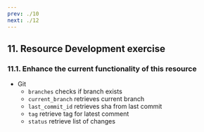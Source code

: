 ```yaml
---
prev: ./10
next: ./12
---
```


## 11. Resource Development exercise

### 11.1. Enhance the current functionality of this resource
  - Git
    - `branches` checks if branch exists
    - `current_branch` retrieves current branch
    - `last_commit_id` retrieves sha from last commit
    - `tag` retrieve tag for latest comment
    - `status` retrieve list of changes
